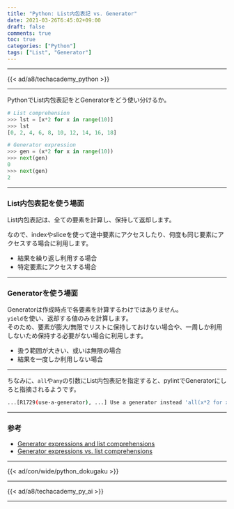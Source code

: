 ```yaml
---
title: "Python: List内包表記 vs. Generator"
date: 2021-03-26T6:45:02+09:00
draft: false
comments: true
toc: true
categories: ["Python"]
tags: ["List", "Generator"]
---
```


<!--more-->

---

{{< ad/a8/techacademy_python >}}

---

PythonでList内包表記をとGeneratorをどう使い分けるか。

```py
# List comprehension
>>> lst = [x*2 for x in range(10)]
>>> lst
[0, 2, 4, 6, 8, 10, 12, 14, 16, 18]

# Generator expression
>>> gen = (x*2 for x in range(10))
>>> next(gen)
0
>>> next(gen)
2
```

---

### List内包表記を使う場面

List内包表記は、全ての要素を計算し、保持して返却します。

なので、indexやsliceを使って途中要素にアクセスしたり、何度も同じ要素にアクセスする場合に利用します。

* 結果を繰り返し利用する場合
* 特定要素にアクセスする場合

---

### Generatorを使う場面

Generatorは作成時点で各要素を計算するわけではありません。  
`yield`を使い、返却する値のみを計算します。  
そのため、要素が膨大/無限でリストに保持しておけない場合や、一周しか利用しないため保持する必要がない場合に利用します。

* 扱う範囲が大きい、或いは無限の場合
* 結果を一度しか利用しない場合

---

ちなみに、`all`や`any`の引数にList内包表記を指定すると、pylintでGeneratorにしろと指摘されるようです。

```sh
...[R1729(use-a-generator), ...] Use a generator instead 'all(x*2 for x in range(10))'
```

---

### 参考

* [Generator expressions and list comprehensions](https://docs.python.org/3/howto/functional.html#generator-expressions-and-list-comprehensions)
* [Generator expressions vs. list comprehensions](https://stackoverflow.com/questions/47789/generator-expressions-vs-list-comprehensions)

---

{{< ad/con/wide/python_dokugaku >}}

---

{{< ad/a8/techacademy_py_ai >}}

---
